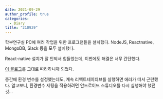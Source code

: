 ```yaml
---
date: 2021-09-29
author_profile: true
categories:
  - Diary
title: "210929"
---
```


학부연구실 PC에 여러 작업을 위한 프로그램들을 설치했다. NodeJS, Reactnative, MongoDB, Slack 등을 모두 설치했다.

React-native 설치가 잘 안되서 힘들었는데, 이번에도 해결은 너무 간단했다.

[이 블로그](https://dev-yakuza.posstree.com/ko/react-native/install-on-windows/)를 그대로 따라하니까 되었다.

중간에 환경 변수를 설정했는데도, 계속 리액트네이티브를 실행하면 에러가 떠서 곤란했다. 알고보니, 환경변수 세팅을 적용하려면 안드로이드 스튜디오를 다시 실행해야 했던 것...


